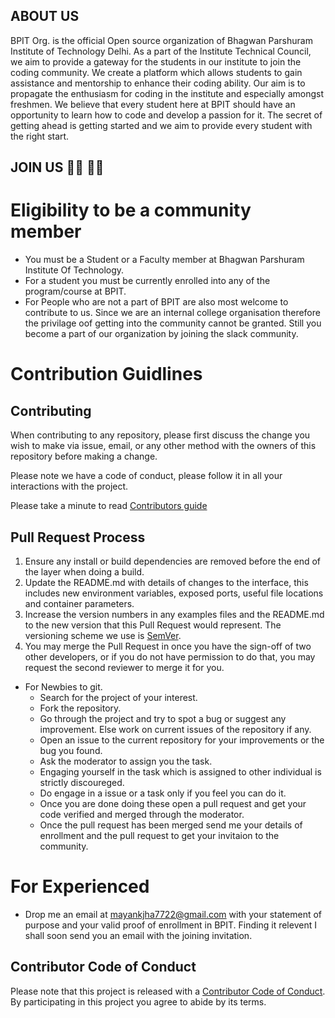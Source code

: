 ## ABOUT US 
BPIT Org. is the official Open source organization of Bhagwan Parshuram Institute of Technology Delhi. As a part of the Institute Technical Council, we aim to provide a gateway for the students in our institute to join the coding community. We create a platform which allows students to gain assistance and mentorship to enhance their coding ability. Our aim is to propagate the enthusiasm for coding in the institute and especially amongst freshmen. We believe that every student here at BPIT should have an opportunity to learn how to code and develop a passion for it. The secret of getting ahead is getting started and we aim to provide every student with the right start.

## JOIN US 👨‍💻 👩‍🎓 

# Eligibility to be a community member
* You must be a Student or a Faculty member at Bhagwan Parshuram Institute Of Technology.
* For a student you must be currently enrolled into any of the program/course at BPIT.
* For People who are not a part of BPIT are also most welcome to contribute to us. Since we are an internal college organisation      therefore the privilage oof getting into the community cannot be granted. Still you become a part of our organization by joining the slack community.

# Contribution Guidlines

## Contributing

When contributing to any repository, please first discuss the change you wish to make via issue,
email, or any other method with the owners of this repository before making a change. 

Please note we have a code of conduct, please follow it in all your interactions with the project.

Please take a minute to read [Contributors guide](Contribution.md)

## Pull Request Process

1. Ensure any install or build dependencies are removed before the end of the layer when doing a 
   build.
2. Update the README.md with details of changes to the interface, this includes new environment 
   variables, exposed ports, useful file locations and container parameters.
3. Increase the version numbers in any examples files and the README.md to the new version that this
   Pull Request would represent. The versioning scheme we use is [SemVer](http://semver.org/).
4. You may merge the Pull Request in once you have the sign-off of two other developers, or if you 
   do not have permission to do that, you may request the second reviewer to merge it for you.

* For Newbies to git.
  * Search for the project of your interest.
  * Fork the repository.
  * Go through the project and try to spot a bug or suggest any improvement. Else work on current issues of the repository if any. 
  * Open an issue to the current repository for your improvements or the bug you found.
  * Ask the moderator to assign you the task.
  * Engaging yourself in the task which is assigned to other individual is strictly discoureged.
  * Do engage in a issue or a task only if you feel you can do it.
  * Once you are done doing these open a pull request and get your code verified and merged through the moderator.
  * Once the pull request has been merged send me your details of enrollment and the pull request to get your invitaion to the community.
  
 # For Experienced
   * Drop me an email at mayankjha7722@gmail.com with your statement of purpose and your valid proof of enrollment in BPIT. Finding 
     it relevent I shall soon send you an email with the joining invitation.
     
## Contributor Code of Conduct

Please note that this project is released with a [Contributor Code of Conduct](CODE_OF_CONDUCT.md). By participating in this project you agree to abide by its terms.
